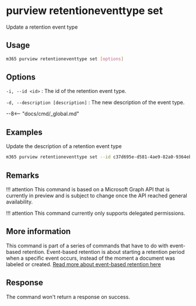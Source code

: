 # purview retentioneventtype set

Update a retention event type

## Usage

```sh
m365 purview retentioneventtype set [options]
```

## Options

`-i, --id <id>`
: The id of the retention event type.

`-d, --description [description]`
: The new description of the event type.

--8<-- "docs/cmd/_global.md"

## Examples

Update the description of a retention event type

```sh
m365 purview retentioneventtype set --id c37d695e-d581-4ae9-82a0-9364eba4291e --description 'some extra information'
```

## Remarks

!!! attention
    This command is based on a Microsoft Graph API that is currently in preview and is subject to change once the API reached general availability.

!!! attention
    This command currently only supports delegated permissions.

## More information

This command is part of a series of commands that have to do with event-based retention. Event-based retention is about starting a retention period when a specific event occurs, instead of the moment a document was labeled or created. [Read more about event-based retention here](https://learn.microsoft.com/en-us/microsoft-365/compliance/event-driven-retention?view=o365-worldwide)

## Response

The command won't return a response on success.
